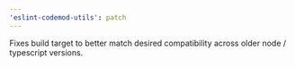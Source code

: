 ```yaml
---
'eslint-codemod-utils': patch
---
```


Fixes build target to better match desired compatibility across older node / typescript versions.
